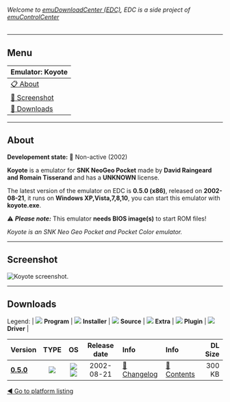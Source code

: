 ###### Welcome to [emuDownloadCenter (EDC)](https://github.com/PhoenixInteractiveNL/emuDownloadCenter/wiki/), EDC is a side project of [emuControlCenter](https://github.com/PhoenixInteractiveNL/emuControlCenter/wiki/)
***
## Menu
| **Emulator: Koyote** |
|:---------|
| [:clipboard: About](#about) |
| [:sunrise: Screenshot](#screen) |
| [:floppy_disk: Downloads](#downloads) |
***
## About
**Developement state:** :red_circle: Non-active (2002)

**Koyote** is a emulator for **SNK NeoGeo Pocket** made by **David Raingeard and Romain Tisserand** and has a **UNKNOWN** license.

The latest version of the emulator on EDC is **0.5.0 (x86)**, released on **2002-08-21**, it runs on **Windows XP,Vista,7,8,10**, you can start this emulator with **koyote.exe**.

:warning: _**Please note:**_ This emulator **needs BIOS image(s)** to start ROM files!

_Koyote is an SNK Neo Geo Pocket and Pocket Color emulator._
***
## Screenshot
![](https://raw.githubusercontent.com/PhoenixInteractiveNL/emuDownloadCenter/master/hooks/koyote/emulator_screen_01.jpg "Koyote screenshot.")
***
## Downloads
Legend:
| ![](https://raw.githubusercontent.com/wiki/PhoenixInteractiveNL/emuDownloadCenter/images_misc/icon_program_24.png) **Program** | 
![](https://raw.githubusercontent.com/wiki/PhoenixInteractiveNL/emuDownloadCenter/images_misc/icon_installer_24.png) **Installer** | 
![](https://raw.githubusercontent.com/wiki/PhoenixInteractiveNL/emuDownloadCenter/images_misc/icon_source_code_24.png) **Source** | 
![](https://raw.githubusercontent.com/wiki/PhoenixInteractiveNL/emuDownloadCenter/images_misc/icon_extra_24.png) **Extra** | 
![](https://raw.githubusercontent.com/wiki/PhoenixInteractiveNL/emuDownloadCenter/images_misc/icon_plugin_24.png) **Plugin** | 
![](https://raw.githubusercontent.com/wiki/PhoenixInteractiveNL/emuDownloadCenter/images_misc/icon_driver_24.png) **Driver** | 


| Version  | TYPE | OS | Release date  | Info       | Info       | DL Size    |
|:---------|:----:|:--:|:-------------:|:-----------|:-----------|-----------:|
| [**0.5.0**](https://github.com/PhoenixInteractiveNL/edc-repo0006/raw/master/koyote/0.5.0.7z) | ![](https://raw.githubusercontent.com/wiki/PhoenixInteractiveNL/emuDownloadCenter/images_misc/icon_program_24.png) | ![](https://raw.githubusercontent.com/wiki/PhoenixInteractiveNL/emuDownloadCenter/images_misc/logo_windows_24.png)![](https://raw.githubusercontent.com/wiki/PhoenixInteractiveNL/emuDownloadCenter/images_misc/icon_32-bit_24.png) | 2002-08-21 | [:page_facing_up: Changelog](https://github.com/PhoenixInteractiveNL/edc-repo0006/blob/master/koyote/0.5.0_changelog.txt) | [:mag_right: Contents](https://github.com/PhoenixInteractiveNL/edc-repo0006/blob/master/koyote/0.5.0_contents.txt) | 300 KB |

[:arrow_backward: Go to platform listing](https://github.com/PhoenixInteractiveNL/emuDownloadCenter/wiki/EDC-Platform-List)
